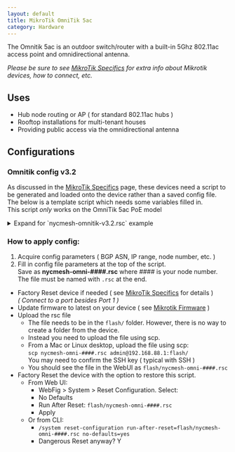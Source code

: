 ```yaml
---
layout: default
title: MikroTik OmniTik 5ac
category: Hardware
---
```


The Omnitik 5ac is an outdoor switch/router with a built-in 5Ghz 802.11ac access point and omnidirectional antenna.

_Please be sure to see [MikroTik Specifics](/hardware/mikrotikspecifics) for extra info about Mikrotik devices, how to connect, etc._


## Uses

*   Hub node routing or AP ( for standard 802.11ac hubs )
*   Rooftop installations for multi-tenant houses
*   Providing public access via the omnidirectional antenna

## Configurations

### Omnitik config v3.2
As discussed in the [MikroTik Specifics](/hardware/mikrotikspecifics) page, these devices need a script to be generated and loaded onto the device rather than a saved config file.  
The below is a template script which needs some variables filled in.  
This script _only_ works on the OmniTik 5ac PoE model  

<details>
<summary>Expand for `nycmesh-omnitik-v3.2.rsc` example</summary>
Version 3.2 Changelog:

*   Separation of Public vs Tenant subnet  
*   Fixed BGP sync missed config parameter  
*   Startup delay ( ref Mikrotik forums )  
*   Tada sound effect  
*   Better firewall rules

```
:global nodenumber 1111
:global bgpasn 61111
:global ipprefix "10.70.111"
:global iptenantsrange 10.70.111.5-10.70.111.119
:global iptenantsgw 10.70.111.1
:global ippublicrange 10.70.111.130-10.70.111.180
:global ippublicgw 10.70.111.129
:global dns 10.10.10.10,1.1.1.1

/delay 15


:foreach x in=[/interface wireless find] do={ /interface wireless reset-configuration $x }

/ip address add address=192.168.88.1/24 interface=ether3 network=192.168.88.0


/interface ethernet
set [ find default-name=ether5 ] poe-out=forced-on

/interface wireless security-profiles
add authentication-types=wpa-psk,wpa2-psk management-protection=allowed mode=\
    dynamic-keys name=nycmeshnet supplicant-identity=nycmesh \
    wpa-pre-shared-key=nycmeshnet wpa2-pre-shared-key=nycmeshnet

/interface wireless
set [ find default-name=wlan1 ] band=5ghz-a/n/ac channel-width=20/40/80mhz-Ceee disabled=no distance=indoors frequency=auto mode=ap-bridge security-profile=nycmeshnet ssid=("nycmesh-" . $nodenumber . "-omni")  wireless-protocol=802.11 wps-mode=disabled
add disabled=no master-interface=wlan1 name=wlan2 ssid="-NYC Mesh Community WiFi-" wps-mode=disabled

/interface bridge
add auto-mac=yes name=publicaccess
add auto-mac=yes name=tenants


/ip address
add address=($ipprefix . ".1/25") interface=tenants network=($ipprefix . ".0")
add address=($ipprefix . ".129/26") interface=publicaccess network=($ipprefix . ".128")

/interface bridge port
add bridge=tenants interface=ether1
add bridge=tenants interface=ether2
add bridge=tenants interface=ether3
add bridge=tenants interface=ether4
add bridge=tenants interface=wlan1
add bridge=publicaccess interface=wlan2


/ip pool
add name=tenants ranges=$iptenantsrange
add name=publicaccess ranges=$ippublicrange


/ip dhcp-server
add address-pool=tenants disabled=no interface=tenants name=tenantsdhcp
add address-pool=publicaccess disabled=no interface=publicaccess name=publicaccessdhcp


/routing bgp instance
set default as=$bgpasn disabled=no


/routing bgp network
add network=($ipprefix . ".0/24") synchronize=no


/ip dhcp-server network
add address=($ipprefix . ".0/25") dns-server=10.10.10.10 gateway=($ipprefix . ".1") netmask=25
add address=($ipprefix . ".128/26") dns-server=10.10.10.10 gateway=($ipprefix . ".129") netmask=25


/ip firewall filter
add action=accept chain=input protocol=icmp
add action=drop chain=forward in-interface=publicaccess out-interface=tenants
add action=drop chain=input in-interface=publicaccess
add action=accept chain=forward
add action=accept chain=input


/system clock set time-zone-name=America/New_York
/system identity set name=("nycmesh-" . $nodenumber . "-omni")



##Better Music##

:local n11 63,66;
:local n12 64,67;
:local n21 71,69,68,69,68,66,68,64,66,63;
:local n22 64,63;

:local n11 ($n11,$n11);
:local n12 ($n12,$n12);
:local n1 ($n11,$n11,$n12,$n12);
:local n2 ($n21,$n22,$n22,$n22);
:local notes ($n1,$n1,$n2,$n2);
  
:local ticks 2;
:local speed 55ms;
:local stacc 5ms;

:local transpose -48;
:local frqtab 8372,8869,9397,9956,10548,11175,11839,12543,13288,14080,14916,15804;
:local n0; :local n;
:local d0; :local d;
:local l;
:local midi;
:local i;
:local octa;
:local frq;
:for i from=0 to= ([:len $notes]-1) do={
:set midi [:pick $notes $i];
:set midi ($midi + $transpose);
:set octa 0;
:while ( $midi < 60) do={:set midi ($midi + 12); :set octa ($octa + 1   ); };
:set midi ($midi - (12 * ($midi /12)));
:set frq [:tonum [:pick $frqtab $midi]];
:set frq ($frq>>($octa));
:set d0 $ticks;
:set d ($d0 * $speed );
:set l ($d0 * ($speed - $stacc));
:beep fr=$frq le=$l;
:delay $d;
:set midi 59;
:set midi ($midi + $transpose);
:set octa 0;
:while ( $midi < 60) do={:set midi ($midi + 12); :set octa ($octa + 1   ); };
:set midi ($midi - (12 * ($midi /12)));
:set frq [:tonum [:pick $frqtab $midi]];
:set frq ($frq>>($octa));
:set d0 $ticks;
:set d ($d0 * $speed );
:set l ($d0 * ($speed - $stacc));
:beep fr=$frq le=$l;
:delay $d;
}
```
</details>

### How to apply config:
1.   Acquire config parameters ( BGP ASN, IP range, node number, etc. )
2.   Fill in config file parameters at the top of the script.  
      Save as __nycmesh-omni-####.rsc__ where #### is your node number.  
      The file must be named with `.rsc` at the end.  
*   Factory Reset device if needed ( see [MikroTik Specifics](/hardware/mikrotikspecifics) for details )  
    _( Connect to a port besides Port 1 )_  
*   Update firmware to latest on your device ( see [Mikrotik Firmware](/software/mikrotikfirmware) )  
*   Upload the rsc file  
      *   The file needs to be in the `flash/` folder. However, there is no way to create a folder from the device.
      *   Instead you need to upload the file using scp.
      *   From a Mac or Linux desktop, upload the file using scp:  
          `scp nycmesh-omni-####.rsc admin@192.168.88.1:flash/`  
          You may need to confirm the SSH key ( typical with SSH )
      * You should see the file in the WebUI as `flash/nycmesh-omni-####.rsc`
*   Factory Reset the device with the option to restore this script.
      * From Web UI:
          * WebFig > System > Reset Configuration. Select:
          * No Defaults
          * Run After Reset: `flash/nycmesh-omni-####.rsc`
          * Apply
      * Or from CLI:
          * `/system reset-configuration run-after-reset=flash/nycmesh-omni-####.rsc no-defaults=yes`
          * Dangerous Reset anyway? Y
